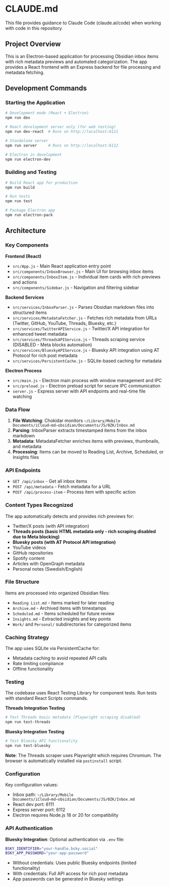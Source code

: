 # CLAUDE.md

This file provides guidance to Claude Code (claude.ai/code) when working with code in this repository.

## Project Overview

This is an Electron-based application for processing Obsidian inbox items with rich metadata previews and automated categorization. The app provides a React frontend with an Express backend for file processing and metadata fetching.

## Development Commands

### Starting the Application
```bash
# Development mode (React + Electron)
npm run dev

# React development server only (for web testing)
npm run dev-react  # Runs on http://localhost:6111

# Standalone server
npm run server     # Runs on http://localhost:6112

# Electron in development
npm run electron-dev
```

### Building and Testing
```bash
# Build React app for production
npm run build

# Run tests
npm run test

# Package Electron app
npm run electron-pack
```

## Architecture

### Key Components

**Frontend (React)**
- `src/App.js` - Main React application entry point
- `src/components/InboxBrowser.js` - Main UI for browsing inbox items
- `src/components/InboxItem.js` - Individual item cards with rich previews and actions
- `src/components/Sidebar.js` - Navigation and filtering sidebar

**Backend Services**
- `src/services/InboxParser.js` - Parses Obsidian markdown files into structured items
- `src/services/MetadataFetcher.js` - Fetches rich metadata from URLs (Twitter, GitHub, YouTube, Threads, Bluesky, etc.)
- `src/services/TwitterAPIService.js` - Twitter/X API integration for enhanced tweet metadata
- `src/services/ThreadsAPIService.js` - Threads scraping service (DISABLED - Meta blocks automation)
- `src/services/BlueskyAPIService.js` - Bluesky API integration using AT Protocol for rich post metadata
- `src/services/PersistentCache.js` - SQLite-based caching for metadata

**Electron Process**
- `src/main.js` - Electron main process with window management and IPC
- `src/preload.js` - Electron preload script for secure IPC communication
- `server.js` - Express server with API endpoints and real-time file watching

### Data Flow

1. **File Watching**: Chokidar monitors `~/Library/Mobile Documents/iCloud~md~obsidian/Documents/JS/0ZK/Inbox.md`
2. **Parsing**: InboxParser extracts timestamped items from the inbox markdown
3. **Metadata**: MetadataFetcher enriches items with previews, thumbnails, and metadata
4. **Processing**: Items can be moved to Reading List, Archive, Scheduled, or Insights files

### API Endpoints

- `GET /api/inbox` - Get all inbox items
- `POST /api/metadata` - Fetch metadata for a URL
- `POST /api/process-item` - Process item with specific action

### Content Types Recognized

The app automatically detects and provides rich previews for:
- Twitter/X posts (with API integration)
- **Threads posts (basic HTML metadata only - rich scraping disabled due to Meta blocking)**
- **Bluesky posts (with AT Protocol API integration)**
- YouTube videos
- GitHub repositories  
- Spotify content
- Articles with OpenGraph metadata
- Personal notes (Swedish/English)

### File Structure

Items are processed into organized Obsidian files:
- `Reading List.md` - Items marked for later reading
- `Archive.md` - Archived items with timestamps
- `Scheduled.md` - Items scheduled for future review
- `Insights.md` - Extracted insights and key points
- `Work/` and `Personal/` subdirectories for categorized items

### Caching Strategy

The app uses SQLite via PersistentCache for:
- Metadata caching to avoid repeated API calls
- Rate limiting compliance
- Offline functionality

### Testing

The codebase uses React Testing Library for component tests. Run tests with standard React Scripts commands.

**Threads Integration Testing**
```bash
# Test Threads basic metadata (Playwright scraping disabled)
npm run test-threads
```

**Bluesky Integration Testing**
```bash
# Test Bluesky API functionality
npm run test-bluesky
```

**Note**: The Threads scraper uses Playwright which requires Chromium. The browser is automatically installed via `postinstall` script.

### Configuration

Key configuration values:
- Inbox path: `~/Library/Mobile Documents/iCloud~md~obsidian/Documents/JS/0ZK/Inbox.md`
- React dev port: 6111
- Express server port: 6112
- Electron requires Node.js 18 or 20 for compatibility

### API Authentication

**Bluesky Integration**: Optional authentication via `.env` file:
```bash
BSKY_IDENTIFIER="your-handle.bsky.social"
BSKY_APP_PASSWORD="your-app-password"
```
- Without credentials: Uses public Bluesky endpoints (limited functionality)
- With credentials: Full API access for rich post metadata
- App passwords can be generated in Bluesky settings